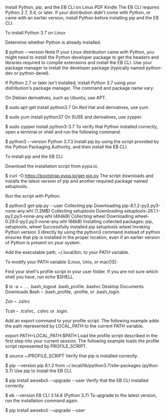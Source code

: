 
Install Python, pip, and the EB CLI on Linux
PDF
Kindle
The EB CLI requires Python 2.7, 3.4, or later. If your distribution didn't come with Python, or came with an earlier version, install Python before installing pip and the EB CLI.

To install Python 3.7 on Linux

Determine whether Python is already installed.

$ python --version
Note
If your Linux distribution came with Python, you might need to install the Python developer package to get the headers and libraries required to compile extensions and install the EB CLI. Use your package manager to install the developer package (typically named python-dev or python-devel).

If Python 2.7 or later isn't installed, install Python 3.7 using your distribution's package manager. The command and package name vary:

On Debian derivatives, such as Ubuntu, use APT.

$ sudo apt-get install python3.7
On Red Hat and derivatives, use yum.

$ sudo yum install python37
On SUSE and derivatives, use zypper.

$ sudo zypper install python3-3.7
To verify that Python installed correctly, open a terminal or shell and run the following command.

$ python3 --version
Python 3.7.3
Install pip by using the script provided by the Python Packaging Authority, and then install the EB CLI.

To install pip and the EB CLI

Download the installation script from pypa.io.

$ curl -O https://bootstrap.pypa.io/get-pip.py
The script downloads and installs the latest version of pip and another required package named setuptools.

Run the script with Python.

$ python3 get-pip.py --user
Collecting pip
  Downloading pip-8.1.2-py2.py3-none-any.whl (1.2MB)
Collecting setuptools
  Downloading setuptools-26.1.1-py2.py3-none-any.whl (464kB)
Collecting wheel
  Downloading wheel-0.29.0-py2.py3-none-any.whl (66kB)
Installing collected packages: pip, setuptools, wheel
Successfully installed pip setuptools wheel
Invoking Python version 3 directly by using the python3 command instead of python ensures that pip is installed in the proper location, even if an earlier version of Python is present on your system.

Add the executable path, ~/.local/bin, to your PATH variable.

To modify your PATH variable (Linux, Unix, or macOS):

Find your shell's profile script in your user folder. If you are not sure which shell you have, run echo $SHELL.

$ ls -a ~
.  ..  .bash_logout  .bash_profile  .bashrc  Desktop  Documents  Downloads
Bash – .bash_profile, .profile, or .bash_login.

Zsh – .zshrc

Tcsh – .tcshrc, .cshrc or .login.

Add an export command to your profile script. The following example adds the path represented by LOCAL_PATH to the current PATH variable.

export PATH=LOCAL_PATH:$PATH
Load the profile script described in the first step into your current session. The following example loads the profile script represented by PROFILE_SCRIPT.

$ source ~/PROFILE_SCRIPT
Verify that pip is installed correctly.

$ pip --version
pip 8.1.2 from ~/.local/lib/python3.7/site-packages (python 3.7)
Use pip to install the EB CLI.

$ pip install awsebcli --upgrade --user
Verify that the EB CLI installed correctly.

$ eb --version
EB CLI 3.14.8 (Python 3.7)
To upgrade to the latest version, run the installation command again.

$ pip install awsebcli --upgrade --user